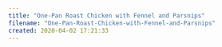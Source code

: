 ```yaml
---
title: "One-Pan Roast Chicken with Fennel and Parsnips"
filename: "One-Pan-Roast-Chicken-with-Fennel-and-Parsnips"
created: 2020-04-02 17:21:33
---
```

